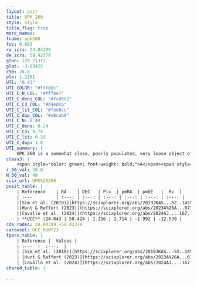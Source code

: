 ```yaml
---
layout: post
title: UPK 260
style: style
title_flag: true
more_names: 
fname: upk260
fov: 0.893
ra_icrs: 24.84299
de_icrs: 58.42379
glon: 129.21371
glat: -3.83425
r50: 26.8
plx: 1.2161
UTI: "0.43"
UTI_COLOR: "#fff8dc"
UTI_C_N_COL: "#fffee7"
UTI_C_dens_COL: "#fcd5c1"
UTI_C_C3_COL: "#d4edca"
UTI_C_lit_COL: "#fee8cc"
UTI_C_dup_COL: "#a6cab9"
UTI_C_N: 0.49
UTI_C_dens: 0.24
UTI_C_C3: 0.75
UTI_C_lit: 0.33
UTI_C_dup: 1.0
UTI_summary: |
    UPK 260 is a somewhat close, poorly populated, very loose object of high C3 quality. It is poorly studied in the literature.
class3: |
    <span style="color: green; font-weight: bold;">A</span><span style="color: #FFC300; font-weight: bold;">B</span>
r_50_val: 26.8
N_50_val: 49
scix_url: UPK%20260
posit_table: |
    | Reference    | RA    | DEC   | Plx  | pmRA  | pmDE   |  Rv  |
    | :---         | :---: | :---: | :---: | :---: | :---: | :---: |
    |[Sim et al. (2019)](https://scixplorer.org/abs/2019JKAS...52..145S) | 24.512 | 58.572 | -- | 2.66 | -1.86 | -- |
    |[Hunt & Reffert (2023)](https://scixplorer.org/abs/2023A%26A...673A.114H) | 25.514 | 58.4 | 1.211 | 2.739 | -2.058 | -15.355 |
    |[Cavallo et al. (2024)](https://scixplorer.org/abs/2024AJ....167...12C) | 25.317 | 58.354 | 1.211 | -- | -- | -- |
    | **UCC** |24.843 | 58.424 | 1.216 | 2.714 | -1.992 | -12.539 | 
cds_radec: 24.84299,+58.42379
carousel: UCC_HUNT23
fpars_table: |
    | Reference |  Values |
    | :---  |  :---:  |
    | [Sim et al. (2019)](https://scixplorer.org/abs/2019JKAS...52..145S) | `d_pc=825, log(age)=7.9` |
    | [Hunt & Reffert (2023)](https://scixplorer.org/abs/2023A%26A...673A.114H) | `AV50=0.767, diffAV50=1.079, MOD50=9.516, logAge50=8.146` |
    | [Cavallo et al. (2024)](https://scixplorer.org/abs/2024AJ....167...12C) | `AV50=1.04, dMod50=9.58, logAge50=7.99, [Fe/H]50=0.05` |
shared_table: |
    
---
```


